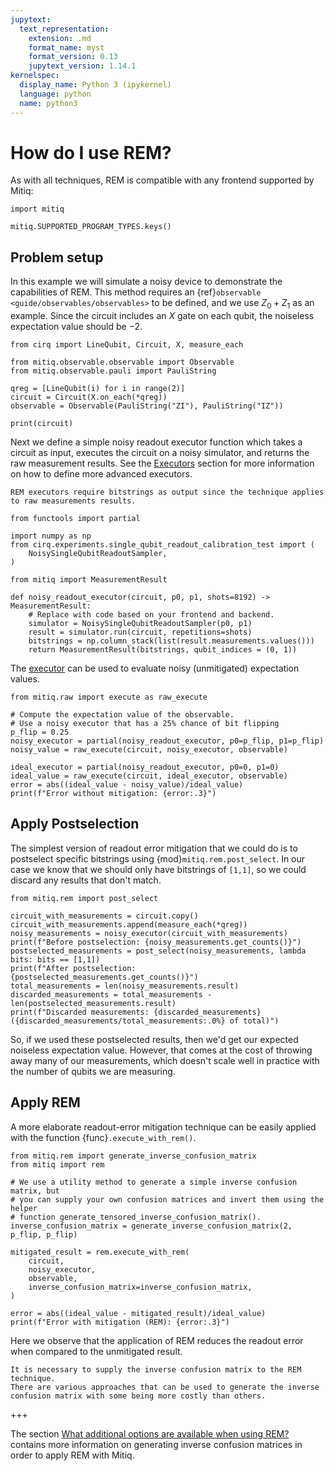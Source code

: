 ```yaml
---
jupytext:
  text_representation:
    extension: .md
    format_name: myst
    format_version: 0.13
    jupytext_version: 1.14.1
kernelspec:
  display_name: Python 3 (ipykernel)
  language: python
  name: python3
---
```


# How do I use REM?

As with all techniques, REM is compatible with any frontend supported by Mitiq:

```{code-cell} ipython3
import mitiq

mitiq.SUPPORTED_PROGRAM_TYPES.keys()
```

## Problem setup
In this example we will simulate a noisy device to demonstrate the capabilities of REM. This method requires an 
{ref}`observable <guide/observables/observables>` to be defined, and we use
$Z_0 + Z_1$ as an example. Since the circuit includes an $X$ gate on each qubit, 
the noiseless expectation value should be $-2$.

```{code-cell} ipython3
from cirq import LineQubit, Circuit, X, measure_each

from mitiq.observable.observable import Observable
from mitiq.observable.pauli import PauliString

qreg = [LineQubit(i) for i in range(2)]
circuit = Circuit(X.on_each(*qreg))
observable = Observable(PauliString("ZI"), PauliString("IZ"))

print(circuit)
```

Next we define a simple noisy readout executor function which takes a 
circuit as input, executes the circuit on a noisy simulator, and 
returns the raw measurement results. See the [Executors](executors.md) 
section for more information on how to define more advanced executors.

```{warning}
REM executors require bitstrings as output since the technique applies
to raw measurements results.
```

```{code-cell} ipython3
from functools import partial

import numpy as np
from cirq.experiments.single_qubit_readout_calibration_test import (
    NoisySingleQubitReadoutSampler,
)

from mitiq import MeasurementResult

def noisy_readout_executor(circuit, p0, p1, shots=8192) -> MeasurementResult:
    # Replace with code based on your frontend and backend.
    simulator = NoisySingleQubitReadoutSampler(p0, p1)
    result = simulator.run(circuit, repetitions=shots)
    bitstrings = np.column_stack(list(result.measurements.values()))
    return MeasurementResult(bitstrings, qubit_indices = (0, 1))
```

The [executor](executors.md) can be used to evaluate noisy (unmitigated)
expectation values.

```{code-cell} ipython3
from mitiq.raw import execute as raw_execute

# Compute the expectation value of the observable.
# Use a noisy executor that has a 25% chance of bit flipping
p_flip = 0.25
noisy_executor = partial(noisy_readout_executor, p0=p_flip, p1=p_flip)
noisy_value = raw_execute(circuit, noisy_executor, observable)

ideal_executor = partial(noisy_readout_executor, p0=0, p1=0)
ideal_value = raw_execute(circuit, ideal_executor, observable)
error = abs((ideal_value - noisy_value)/ideal_value)
print(f"Error without mitigation: {error:.3}")
```

## Apply Postselection
The simplest version of readout error mitigation that we could do is to postselect specific bitstrings using 
{mod}`mitiq.rem.post_select`. In our case we know that we should only have bitstrings of `[1,1]`, so we could discard
any results that don't match.

```{code-cell} ipython3
from mitiq.rem import post_select

circuit_with_measurements = circuit.copy()
circuit_with_measurements.append(measure_each(*qreg))
noisy_measurements = noisy_executor(circuit_with_measurements)
print(f"Before postselection: {noisy_measurements.get_counts()}")
postselected_measurements = post_select(noisy_measurements, lambda bits: bits == [1,1])
print(f"After postselection: {postselected_measurements.get_counts()}")
total_measurements = len(noisy_measurements.result)
discarded_measurements = total_measurements - len(postselected_measurements.result)
print(f"Discarded measurements: {discarded_measurements} ({discarded_measurements/total_measurements:.0%} of total)")
```

So, if we used these postselected results, then we'd get our expected noiseless expectation value. However, that comes
at the cost of throwing away many of our measurements, which doesn't scale well in practice with the number of qubits
we are measuring. 

## Apply REM
A more elaborate readout-error mitigation technique can be easily applied with the function
{func}`.execute_with_rem()`.

```{code-cell} ipython3
from mitiq.rem import generate_inverse_confusion_matrix
from mitiq import rem

# We use a utility method to generate a simple inverse confusion matrix, but
# you can supply your own confusion matrices and invert them using the helper
# function generate_tensored_inverse_confusion_matrix().
inverse_confusion_matrix = generate_inverse_confusion_matrix(2, p_flip, p_flip)

mitigated_result = rem.execute_with_rem(
    circuit,
    noisy_executor,
    observable,
    inverse_confusion_matrix=inverse_confusion_matrix,
)
```

```{code-cell} ipython3
error = abs((ideal_value - mitigated_result)/ideal_value)
print(f"Error with mitigation (REM): {error:.3}")
```

Here we observe that the application of REM reduces the readout error when compared
to the unmitigated result.

```{note} 
It is necessary to supply the inverse confusion matrix to the REM technique.
There are various approaches that can be used to generate the inverse 
confusion matrix with some being more costly than others.
```

+++

The section [What additional options are available when using REM?](rem-3-options.md) contains more information on
generating inverse confusion matrices in order to apply REM with Mitiq.
